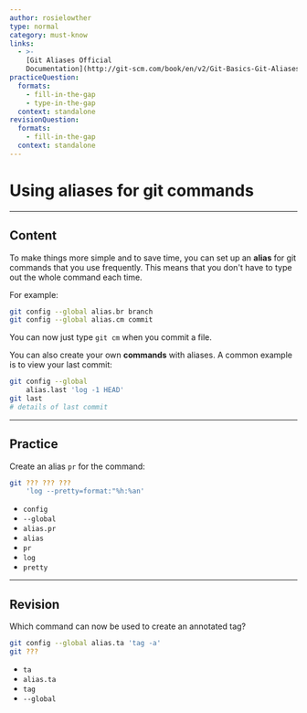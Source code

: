 ```yaml
---
author: rosielowther
type: normal
category: must-know
links:
  - >-
    [Git Aliases Official
    Documentation](http://git-scm.com/book/en/v2/Git-Basics-Git-Aliases){website}
practiceQuestion:
  formats:
    - fill-in-the-gap
    - type-in-the-gap
  context: standalone
revisionQuestion:
  formats:
    - fill-in-the-gap
  context: standalone
---
```


# Using aliases for git commands


---

## Content

To make things more simple and to save time, you can set up an **alias** for git commands that you use frequently. This means that you don't have to type out the whole command each time.

For example:

```bash
git config --global alias.br branch
git config --global alias.cm commit
```

You can now just type `git cm` when you commit a file.

You can also create your own **commands** with aliases. A common example is to view your last commit:

```bash
git config --global 
    alias.last 'log -1 HEAD'
git last
# details of last commit
```


---

## Practice

Create an alias `pr` for the command:

```bash
git ??? ??? ???
    'log --pretty=format:"%h:%an'
```

- `config`
- `--global`
- `alias.pr`
- `alias`
- `pr`
- `log`
- `pretty`


---

## Revision

Which command can now be used to create an annotated tag?

```bash
git config --global alias.ta 'tag -a'
git ???
```

- `ta`
- `alias.ta`
- `tag`
- `--global`
